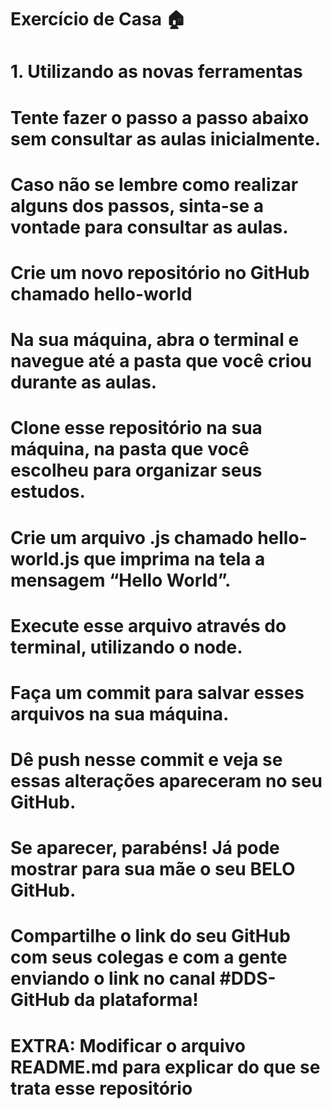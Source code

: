 # Exercício de Casa :house:
# 1. Utilizando as novas ferramentas
# Tente fazer o passo a passo abaixo sem consultar as aulas  inicialmente. 
# Caso não se lembre como realizar alguns dos passos, sinta-se a vontade para consultar as aulas.

# Crie um novo repositório no GitHub chamado hello-world
# Na sua máquina, abra o terminal e navegue até a pasta que você criou durante as aulas.
# Clone esse repositório na sua máquina, na pasta que você escolheu para organizar seus estudos.
# Crie um arquivo .js chamado hello-world.js que imprima na tela a mensagem “Hello World”.
# Execute esse arquivo através do terminal, utilizando o node.
# Faça um commit para salvar esses arquivos na sua máquina.
# Dê push nesse commit e veja se essas alterações apareceram no seu GitHub.
# Se aparecer, parabéns! Já pode mostrar para sua mãe o seu BELO GitHub.
# Compartilhe o link do seu GitHub com seus colegas e com a gente enviando o link no canal #DDS-GitHub da plataforma!
# EXTRA: Modificar o arquivo README.md para explicar do que se trata esse repositório